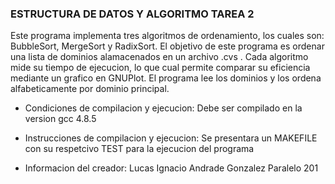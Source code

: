 ### ESTRUCTURA DE DATOS Y ALGORITMO TAREA 2
Este programa implementa tres algoritmos de ordenamiento, los cuales son:
BubbleSort, MergeSort y RadixSort. El objetivo de este programa es ordenar una lista de dominios alamacenados en un archivo .cvs .
Cada algoritmo mide su tiempo de ejecucion, lo que cual permite comparar su eficiencia mediante un grafico en GNUPlot.
El programa lee los dominios y los ordena alfabeticamente por dominio principal.

-  Condiciones de compilacion y ejecucion:
Debe ser compilado en la version gcc 4.8.5

-  Instrucciones de compilacion y ejecucion:
Se presentara un MAKEFILE con su respetcivo TEST para la ejecucion del programa

-  Informacion del creador:
Lucas Ignacio Andrade Gonzalez
Paralelo 201


<!---
ZeLukinha/ZeLukinha is a ✨ special ✨ repository because its `README.md` (this file) appears on your GitHub profile.
You can click the Preview link to take a look at your changes.
--->
